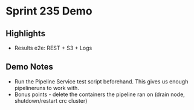 # Sprint 235 Demo

## Highlights

- Results e2e: REST + S3 + Logs

## Demo Notes

- Run the Pipeline Service test script beforehand. This gives us enough
  pipelineruns to work with.
- Bonus points - delete the containers the pipeline ran on (drain node,
  shutdown/restart crc cluster)
